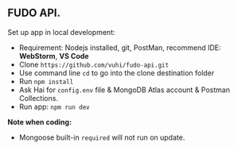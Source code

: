 ## FUDO API.

Set up app in local development:
- Requirement: Nodejs installed, git, PostMan, recommend IDE: **WebStorm**, **VS Code**
- Clone `https://github.com/vuhi/fudo-api.git`
- Use command line `cd` to go into the clone destination folder
- Run `npm install`
- Ask Hai for `config.env` file & MongoDB Atlas account & Postman Collections.
- Run app: `npm run dev`

**Note when coding:**
- Mongoose built-in `required` will not run on update.
